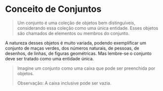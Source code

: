 # Conceito de Conjuntos

> Um conjunto é uma coleção de objetos bem distinguíveis, considerando essa coleção como uma única entidade. Esses objetos são chamados de elementos ou membros do conjunto.

A natureza desses objetos é muito variada, podendo exemplificar um conjunto de maças verdes, dos números naturais, de pessoas, de desenhos, de linhas, de figuras geométricas. Mas lembre-se o conjunto deve ser tratado como uma entidade única.

> Imagine um conjunto como uma caixa que pode ser preenchida por objetos.
>
> Observação: A caixa inclusive pode ser vazia.

